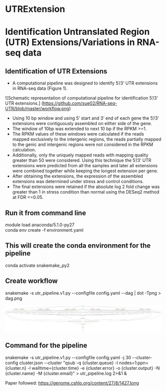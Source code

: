 # UTRExtension
# Identification Untranslated Region (UTR) Extensions/Variations in RNA-seq data

## Identification of UTR Extensions
* A computational pipeline was designed to identify 5’/3’ UTR extensions in RNA-seq data (Figure 1).

![Schematic representation of computational pipeline for identification 5’/3' UTR extensions.]
(https://github.com/sue02/RNA-seq-UTR/blob/master/workflow.png)
* Using 10 bp window and using 5’ start and 3’ end of each gene the 5’/3’ extensions were contiguously assembled on either side of the gene. 
* The window of 10bp was extended to next 10 bp if the RPKM >=1. 
* The RPKM values of these windows were calculated if the reads mapped exclusively to the intergenic regions, the reads partially mapped to the genic and intergenic regions were not considered in the RPKM calculation. 
* Additionally, only the uniquely mapped reads with mapping quality greater than 50 were considered. Using this technique the 5’/3’ UTR extensions were predicted from all the samples and later all extensions were combined together while keeping the longest extension per gene. 
* After obtaining the extensions, the expression of the assembled extensions was determined under stress and control conditions.
* The final extensions were retained if the absolute log 2 fold change was greater than 1 in stress condition than normal using the DESeq2  method at FDR <=0.05. 


## Run it from command line

module load anaconda/5.1.0-py27  
conda env create -f environment.yaml  

## This will create the conda environment for the pipeline
conda activate snakemake_py2  

## Create workflow
snakemake -s utr_pipeline.v1.py --configfile config.yaml --dag | dot -Tpng > dag.png

![Workflow.](https://github.com/sue02/RNA-seq-UTR/blob/master/dag.png)

## Command for the pipeline
snakemake -s utr_pipeline.v1.py --configfile config.yaml -j 30 --cluster-config cluster.json --cluster "qsub -q {cluster.queue} -l nodes=1:ppn={cluster.n} -l walltime={cluster.time} -e {cluster.error} -o {cluster.output} -N {cluster.name} -M {cluster.email}"  > utr_pipeline.log  2>&1 &

Paper followed: https://genome.cshlp.org/content/27/8/1427.long 
